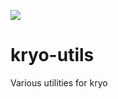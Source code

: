 [![](https://jitpack.io/v/Spiddekauga/kryo-utils.svg)](https://jitpack.io/#Spiddekauga/kryo-utils)

# kryo-utils
Various utilities for kryo
